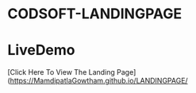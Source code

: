 # CODSOFT-LANDINGPAGE
# LiveDemo
[Click Here To View The Landing Page]
(https://MamdipatlaGowtham.github.io/LANDINGPAGE/
